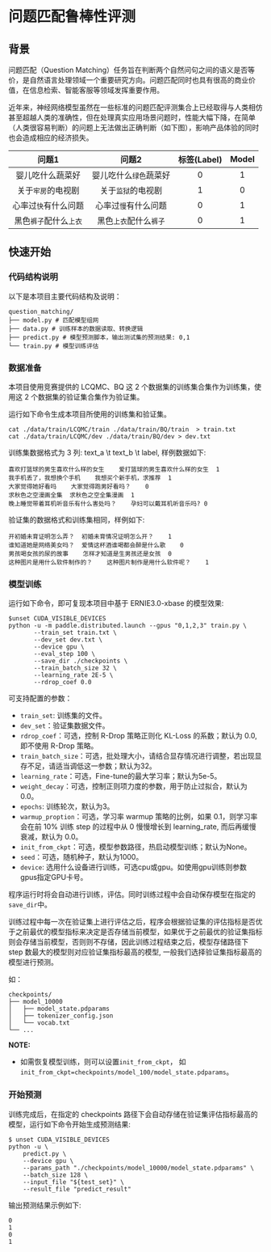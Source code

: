 # 问题匹配鲁棒性评测


## 背景

问题匹配（Question Matching）任务旨在判断两个自然问句之间的语义是否等价，是自然语言处理领域一个重要研究方向。问题匹配同时也具有很高的商业价值，在信息检索、智能客服等领域发挥重要作用。

近年来，神经网络模型虽然在一些标准的问题匹配评测集合上已经取得与人类相仿甚至超越人类的准确性，但在处理真实应用场景问题时，性能大幅下降，在简单（人类很容易判断）的问题上无法做出正确判断（如下图），影响产品体验的同时也会造成相应的经济损失。

|       问题1        |        问题2         | 标签(Label) | Model |
| :----------------: | :------------------: | :---------: | :-----: |
|  婴儿吃什么蔬菜好  | 婴儿吃什么`绿色`蔬菜好 |      0      |    1    |
|  关于`牢房`的电视剧  |   关于`监狱`的电视剧   |      1      |    0    |
| 心率过`快`有什么问题 |  心率过`慢`有什么问题  |      0      |    1    |
| 黑色`裤子`配什么`上衣` |  黑色`上衣`配什么`裤子` |      0      |    1    |



## 快速开始

### 代码结构说明

以下是本项目主要代码结构及说明：
```
question_matching/
├── model.py # 匹配模型组网
├── data.py # 训练样本的数据读取、转换逻辑
├── predict.py # 模型预测脚本，输出测试集的预测结果: 0,1
└── train.py # 模型训练评估
```

### 数据准备
本项目使用竞赛提供的 LCQMC、BQ 这 2 个数据集的训练集合集作为训练集，使用这 2 个数据集的验证集合集作为验证集。

运行如下命令生成本项目所使用的训练集和验证集。
```shell
cat ./data/train/LCQMC/train ./data/train/BQ/train  > train.txt
cat ./data/train/LCQMC/dev ./data/train/BQ/dev > dev.txt
```
训练集数据格式为 3 列: text_a \t text_b \t label, 样例数据如下:
```text
喜欢打篮球的男生喜欢什么样的女生    爱打篮球的男生喜欢什么样的女生  1
我手机丢了，我想换个手机    我想买个新手机，求推荐  1
大家觉得她好看吗    大家觉得跑男好看吗？    0
求秋色之空漫画全集  求秋色之空全集漫画  1
晚上睡觉带着耳机听音乐有什么害处吗？    孕妇可以戴耳机听音乐吗? 0
```
验证集的数据格式和训练集相同，样例如下:
```
开初婚未育证明怎么弄？  初婚未育情况证明怎么开？    1
谁知道她是网络美女吗？  爱情这杯酒谁喝都会醉是什么歌    0
男孩喝女孩的尿的故事    怎样才知道是生男孩还是女孩  0
这种图片是用什么软件制作的？    这种图片制作是用什么软件呢？    1
```

### 模型训练
运行如下命令，即可复现本项目中基于 ERNIE3.0-xbase 的模型效果:

```shell
$unset CUDA_VISIBLE_DEVICES
python -u -m paddle.distributed.launch --gpus "0,1,2,3" train.py \
       --train_set train.txt \
       --dev_set dev.txt \
       --device gpu \
       --eval_step 100 \
       --save_dir ./checkpoints \
       --train_batch_size 32 \
       --learning_rate 2E-5 \
       --rdrop_coef 0.0
```

可支持配置的参数：
* `train_set`: 训练集的文件。
* `dev_set`：验证集数据文件。
* `rdrop_coef`：可选，控制 R-Drop 策略正则化 KL-Loss 的系数；默认为 0.0, 即不使用 R-Drop 策略。
* `train_batch_size`：可选，批处理大小，请结合显存情况进行调整，若出现显存不足，请适当调低这一参数；默认为32。
* `learning_rate`：可选，Fine-tune的最大学习率；默认为5e-5。
* `weight_decay`：可选，控制正则项力度的参数，用于防止过拟合，默认为0.0。
* `epochs`: 训练轮次，默认为3。
* `warmup_proption`：可选，学习率 warmup 策略的比例，如果 0.1，则学习率会在前 10% 训练 step 的过程中从 0 慢慢增长到 learning_rate, 而后再缓慢衰减，默认为 0.0。
* `init_from_ckpt`：可选，模型参数路径，热启动模型训练；默认为None。
* `seed`：可选，随机种子，默认为1000。
* `device`: 选用什么设备进行训练，可选cpu或gpu。如使用gpu训练则参数gpus指定GPU卡号。

程序运行时将会自动进行训练，评估。同时训练过程中会自动保存模型在指定的`save_dir`中。

训练过程中每一次在验证集上进行评估之后，程序会根据验证集的评估指标是否优于之前最优的模型指标来决定是否存储当前模型，如果优于之前最优的验证集指标则会存储当前模型，否则则不存储，因此训练过程结束之后，模型存储路径下 step 数最大的模型则对应验证集指标最高的模型, 一般我们选择验证集指标最高的模型进行预测。

如：
```text
checkpoints/
├── model_10000
│   ├── model_state.pdparams
│   ├── tokenizer_config.json
│   └── vocab.txt
└── ...
```

**NOTE:**
* 如需恢复模型训练，则可以设置`init_from_ckpt`， 如`init_from_ckpt=checkpoints/model_100/model_state.pdparams`。


### 开始预测
训练完成后，在指定的 checkpoints 路径下会自动存储在验证集评估指标最高的模型，运行如下命令开始生成预测结果:
```shell
$ unset CUDA_VISIBLE_DEVICES
python -u \
    predict.py \
    --device gpu \
    --params_path "./checkpoints/model_10000/model_state.pdparams" \
    --batch_size 128 \
    --input_file "${test_set}" \
    --result_file "predict_result"
```

输出预测结果示例如下:
```text
0
1
0
1
```
